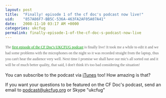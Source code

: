 ```yaml
---
layout: post
title:  "Finally! episode 1 of the cf doc's podcast now live!"
uid:	"857A86F7-BB5C-536A-463FA2AF05A07A41"
date:   2008-11-10 03:17 AM +0000
categories: ukcfug
permalink: finally-episode-1-of-the-cf-doc-s-podcast-now-live
---
```

<p><span style="color: #666666; font-family: Verdana; font-size: 12px; line-height: 19px;">The <a style="color: #009900;" href="http://cdn3.libsyn.com/markdrew/ukcfug_20081106.m4a?nvb=20081110075334&amp;nva=20081111075334&amp;t=0f4789e21fe98546bd693">first episode of the CF Doc's UKCFUG podcast</a> is finally live! It took me a while to edit it and we had some problems with the microphones on the night so it was recorded straight from the laptop, thus you can't hear the audience very well. Next time I promise we shall have our mic's all sorted out and it will be of much better quality, that said, I don't think it's too bad considering the situation!</span></p>
<p>You can subscribe to the podcast via <a href="http://itunes.apple.com/WebObjects/MZStore.woa/wa/viewPodcast?id=152536611">iTunes</a> too! How amazing is that?</p>
<p>If you want your questions to be featured on the CF Doc's podcast, send an email to <a href="mailto:podcast@ukcfug.org">podcast@ukcfug.org</a> or Skype "ukcfug"</p>